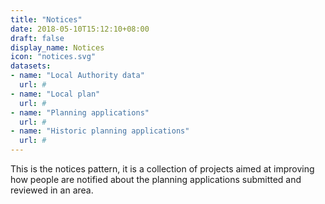 ```yaml
---
title: "Notices"
date: 2018-05-10T15:12:10+08:00
draft: false
display_name: Notices
icon: "notices.svg"
datasets:
- name: "Local Authority data"
  url: #
- name: "Local plan"
  url: #
- name: "Planning applications"
  url: #
- name: "Historic planning applications"
  url: #
---
```


This is the notices pattern, it is a collection of projects aimed at improving how people are notified about the planning applications submitted and reviewed in an area.

